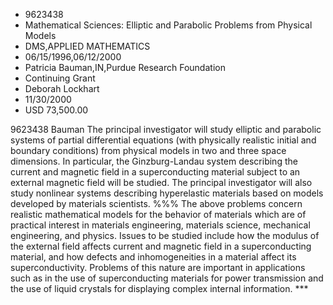 
* 9623438
* Mathematical Sciences: Elliptic and Parabolic Problems from Physical Models
* DMS,APPLIED MATHEMATICS
* 06/15/1996,06/12/2000
* Patricia Bauman,IN,Purdue Research Foundation
* Continuing Grant
* Deborah Lockhart
* 11/30/2000
* USD 73,500.00

9623438 Bauman The principal investigator will study elliptic and parabolic
systems of partial differential equations (with physically realistic initial and
boundary conditions) from physical models in two and three space dimensions. In
particular, the Ginzburg-Landau system describing the current and magnetic field
in a superconducting material subject to an external magnetic field will be
studied. The principal investigator will also study nonlinear systems describing
hyperelastic materials based on models developed by materials scientists. %%%
The above problems concern realistic mathematical models for the behavior of
materials which are of practical interest in materials engineering, materials
science, mechanical engineering, and physics. Issues to be studied include how
the modulus of the external field affects current and magnetic field in a
superconducting material, and how defects and inhomogeneities in a material
affect its superconductivity. Problems of this nature are important in
applications such as in the use of superconducting materials for power
transmission and the use of liquid crystals for displaying complex internal
information. ***
